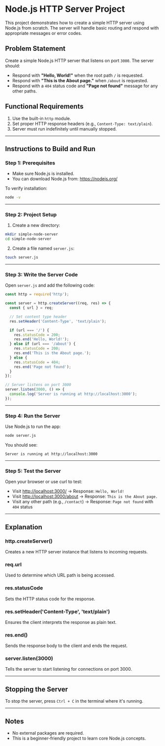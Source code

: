 
# Node.js HTTP Server Project

This project demonstrates how to create a simple HTTP server using Node.js from scratch. The server will handle basic routing and respond with appropriate messages or error codes.

## Problem Statement

Create a simple Node.js HTTP server that listens on port `3000`. The server should:

- Respond with **"Hello, World!"** when the root path `/` is requested.
- Respond with **"This is the About page."** when `/about` is requested.
- Respond with a `404` status code and **"Page not found"** message for any other paths.

## Functional Requirements

1. Use the built-in `http` module.
2. Set proper HTTP response headers (e.g., `Content-Type: text/plain`).
3. Server must run indefinitely until manually stopped.

---

## Instructions to Build and Run

### Step 1: Prerequisites
- Make sure Node.js is installed.
- You can download Node.js from: https://nodejs.org/

To verify installation:
```bash
node -v
```

---

### Step 2: Project Setup
1. Create a new directory:
```bash
mkdir simple-node-server
cd simple-node-server
```

2. Create a file named `server.js`:
```bash
touch server.js
```

---

### Step 3: Write the Server Code
Open `server.js` and add the following code:

```js
const http = require('http');

const server = http.createServer((req, res) => {
  const { url } = req;

  // Set content type header
  res.setHeader('Content-Type', 'text/plain');

  if (url === '/') {
    res.statusCode = 200;
    res.end('Hello, World!');
  } else if (url === '/about') {
    res.statusCode = 200;
    res.end('This is the About page.');
  } else {
    res.statusCode = 404;
    res.end('Page not found');
  }
});

// Server listens on port 3000
server.listen(3000, () => {
  console.log('Server is running at http://localhost:3000');
});
```

---

### Step 4: Run the Server
Use Node.js to run the app:
```bash
node server.js
```

You should see:
```
Server is running at http://localhost:3000
```

---

### Step 5: Test the Server
Open your browser or use curl to test:

- Visit [http://localhost:3000/](http://localhost:3000/) → Response: `Hello, World!`
- Visit [http://localhost:3000/about](http://localhost:3000/about) → Response: `This is the About page.`
- Visit any other path (e.g., `/contact`) → Response: `Page not found` with `404` status

---

## Explanation

### http.createServer()
Creates a new HTTP server instance that listens to incoming requests.

### req.url
Used to determine which URL path is being accessed.

### res.statusCode
Sets the HTTP status code for the response.

### res.setHeader('Content-Type', 'text/plain')
Ensures the client interprets the response as plain text.

### res.end()
Sends the response body to the client and ends the request.

### server.listen(3000)
Tells the server to start listening for connections on port 3000.

---

## Stopping the Server
To stop the server, press `Ctrl + C` in the terminal where it's running.

---

## Notes
- No external packages are required.
- This is a beginner-friendly project to learn core Node.js concepts.
